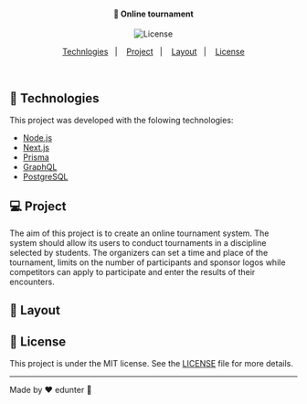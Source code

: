 <!--<h1 align="center">
    <img alt="BeTheHero" title="#delicinha" src=".github/bethehero.svg" width="200px" />
</h1>-->

<h4 align="center">
  🚀 Online tournament
</h4>

<p align="center">
  <img alt="License" src="https://img.shields.io/static/v1?label=license&message=MIT&color=7159c1&labelColor=000000">
</p>

<p align="center">
  <a href="#rocket-technologies">Technlogies</a>&nbsp;&nbsp;&nbsp;|&nbsp;&nbsp;&nbsp;
  <a href="#-project">Project</a>&nbsp;&nbsp;&nbsp;|&nbsp;&nbsp;&nbsp;
  <a href="#-layout">Layout</a>&nbsp;&nbsp;&nbsp;|&nbsp;&nbsp;&nbsp;
  <a href="#memo-license">License</a>
</p>

<br>

<!--<p align="center">
  <img alt="BeTheHero" src=".github/bethehero.png" width="100%">
</p>-->

## :rocket: Technologies

This project was developed with the folowing technologies:

- [Node.js](https://nodejs.org/en/)
- [Next.js](https://nextjs.org/)
- [Prisma](https://www.prisma.io/)
- [GraphQL](https://graphql.org/graphql-js/)
- [PostgreSQL](https://www.postgresql.org/)

## 💻 Project

The aim of this project is to create an online tournament system. The system should allow its users to
conduct tournaments in a discipline selected by students. The organizers can set a time and place of the
tournament, limits on the number of participants and sponsor logos while competitors can apply to
participate and enter the results of their encounters.

## 🔖 Layout


## :memo: License

This project is under the MIT license. See the [LICENSE](LICENSE.md) file for more details.

---

Made by ♥ edunter :wave:

